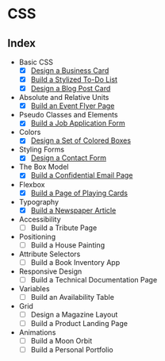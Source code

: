 # CSS

## Index

- Basic CSS
  - [x] [Design a Business Card](./01-business-card/index.html)
  - [x] [Build a Stylized To-Do List](./02-todo-list/index.html)
  - [x] [Design a Blog Post Card](./03-blog-post-card/index.html)
- Absolute and Relative Units
  - [x] [Build an Event Flyer Page](./04-event-flyer-page/index.html)
- Pseudo Classes and Elements
  - [x] [Build a Job Application Form](./05-job-application-form/index.html)
- Colors
  - [x] [Design a Set of Colored Boxes](./06-set-of-colored-boxes/index.html)
- Styling Forms
  - [x] [Design a Contact Form](./07-contact-form/index.html)
- The Box Model
  - [x] [Build a Confidential Email Page](./08-confidential-email-page/index.html)
- Flexbox
  - [x] [Build a Page of Playing Cards](./09-page-of-playing-card/index.html)
- Typography
  - [x] [Build a Newspaper Article](./10-newspaper-article/index.html)
- Accessibility
  - [ ] Build a Tribute Page
- Positioning
  - [ ] Build a House Painting
- Attribute Selectors
  - [ ] Build a Book Inventory App
- Responsive Design
  - [ ] Build a Technical Documentation Page
- Variables
  - [ ] Build an Availability Table
- Grid
  - [ ] Design a Magazine Layout
  - [ ] Build a Product Landing Page
- Animations
  - [ ] Build a Moon Orbit
  - [ ] Build a Personal Portfolio
